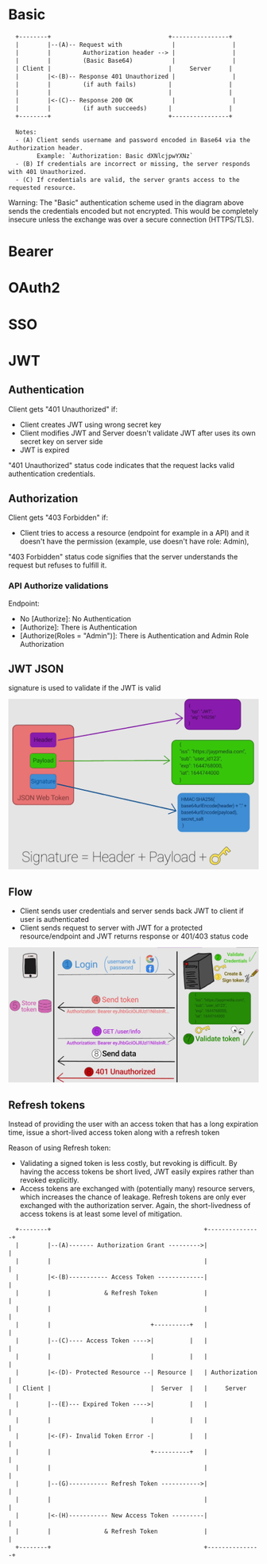# Basic

```
  +--------+                                 +----------------+
  |        |--(A)-- Request with              |                |
  |        |         Authorization header --> |                |
  |        |         (Basic Base64)           |                |
  | Client |                                 |     Server     |
  |        |<-(B)-- Response 401 Unauthorized |                |
  |        |         (if auth fails)         |                |
  |        |                                 |                |
  |        |<-(C)-- Response 200 OK           |                |
  |        |         (if auth succeeds)      |                |
  +--------+                                 +----------------+

  Notes:
  - (A) Client sends username and password encoded in Base64 via the Authorization header.
        Example: `Authorization: Basic dXNlcjpwYXNz`
  - (B) If credentials are incorrect or missing, the server responds with 401 Unauthorized.
  - (C) If credentials are valid, the server grants access to the requested resource.
```

Warning: The "Basic" authentication scheme used in the diagram above sends the credentials encoded but not encrypted. This would be completely insecure unless the exchange was over a secure connection (HTTPS/TLS).

# Bearer

# OAuth2

# SSO

# JWT

## Authentication

Client gets "401 Unauthorized" if:

* Client creates JWT using wrong secret key
* Client modifies JWT and Server doesn't validate JWT after uses its own secret key on server side
* JWT is expired

"401 Unauthorized" status code indicates that the request lacks valid authentication credentials. 

## Authorization

Client gets "403 Forbidden" if:

* Client tries to access a resource (endpoint for example in a API) and it doesn't have the permission (example, use doesn't have role: Admin), 

"403 Forbidden" status code signifies that the server understands the request but refuses to fulfill it.

### API Authorize validations

Endpoint:

* No [Authorize]: No Authentication
* [Authorize]: There is Authentication
* [Authorize(Roles = "Admin")]: There is Authentication and Admin Role Authorization

## JWT JSON

signature is used to validate if the JWT is valid

![JWT](./image-1.png)

## Flow

* Client sends user credentials and server sends back JWT to client if user is authenticated
* Client sends request to server with JWT for a protected resource/endpoint and JWT returns response or 401/403 status code

![JWT flow](./image-2.png)

## Refresh tokens 

Instead of providing the user with an access token that has a long expiration time, issue a short-lived access token along with a refresh token

Reason of using Refresh token: 
* Validating a signed token is less costly, but revoking is difficult. By having the access tokens be short lived, JWT easily expires rather than revoked explicitly.
* Access tokens are exchanged with (potentially many) resource servers, which increases the chance of leakage. Refresh tokens are only ever exchanged with the authorization server. Again, the short-livedness of access tokens is at least some level of mitigation.

```
  +--------+                                           +---------------+
  |        |--(A)------- Authorization Grant --------->|               |
  |        |                                           |               |
  |        |<-(B)----------- Access Token -------------|               |
  |        |               & Refresh Token             |               |
  |        |                                           |               |
  |        |                            +----------+   |               |
  |        |--(C)---- Access Token ---->|          |   |               |
  |        |                            |          |   |               |
  |        |<-(D)- Protected Resource --| Resource |   | Authorization |
  | Client |                            |  Server  |   |     Server    |
  |        |--(E)--- Expired Token ---->|          |   |               |
  |        |                            |          |   |               |
  |        |<-(F)- Invalid Token Error -|          |   |               |
  |        |                            +----------+   |               |
  |        |                                           |               |
  |        |--(G)----------- Refresh Token ----------->|               |
  |        |                                           |               |
  |        |<-(H)----------- New Access Token ---------|               |
  |        |               & Refresh Token             |               |
  +--------+                                           +---------------+
  ```
